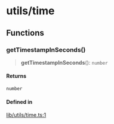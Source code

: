 # utils/time

## Functions

### getTimestampInSeconds()

> **getTimestampInSeconds**(): `number`

#### Returns

`number`

#### Defined in

[lib/utils/time.ts:1](https://github.com/PufferFinance/puffer-sdk/blob/757072c9d39b8cb5fad75518954e68b14c1ba5da/lib/utils/time.ts#L1)
